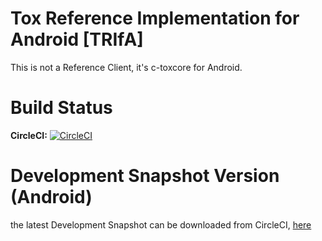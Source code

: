 # Tox Reference Implementation for Android [TRIfA]

This is not a Reference Client, it's c-toxcore for Android.

Build Status
=
**CircleCI:** [![CircleCI](https://circleci.com/gh/zoff99/ToxAndroidRefImpl/tree/master.png?style=badge)](https://circleci.com/gh/zoff99/ToxAndroidRefImpl)


Development Snapshot Version (Android)
=
the latest Development Snapshot can be downloaded from CircleCI, [here](https://circleci.com/api/v1/project/zoff99/ToxAndroidRefImpl/latest/artifacts/0/$CIRCLE_ARTIFACTS/ToxAndroidRefImpl.apk?filter=successful&branch=master)

